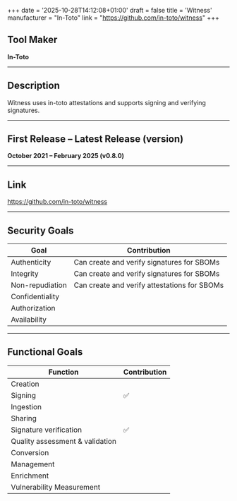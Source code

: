 +++
date = '2025-10-28T14:12:08+01:00'
draft = false
title = 'Witness'
manufacturer = "In-Toto"
link = "https://github.com/in-toto/witness"
+++

## Tool Maker

**In-Toto**

---

## Description

Witness uses in-toto attestations and supports signing and verifying signatures.

---

## First Release – Latest Release (version)

**October 2021 – February 2025 (v0.8.0)**

---

## Link

https://github.com/in-toto/witness

---

## Security Goals

| Goal              | Contribution                                                  |
|-------------------|---------------------------------------------------------------|
| Authenticity      | Can create and verify signatures for SBOMs                    |
| Integrity         | Can create and verify signatures for SBOMs                    |
| Non-repudiation   | Can create and verify attestations for SBOMs                  |
| Confidentiality   |                                                               |
| Authorization     |                                                               |
| Availability      |                                                               |

---

## Functional Goals

| Function                        | Contribution |
|---------------------------------|--------------|
| Creation                        |              |
| Signing                         | ✅            |
| Ingestion                       |              |
| Sharing                         |              |
| Signature verification          | ✅            |
| Quality assessment & validation |              |
| Conversion                      |              |
| Management                      |              |
| Enrichment                      |              |
| Vulnerability Measurement       |              |
